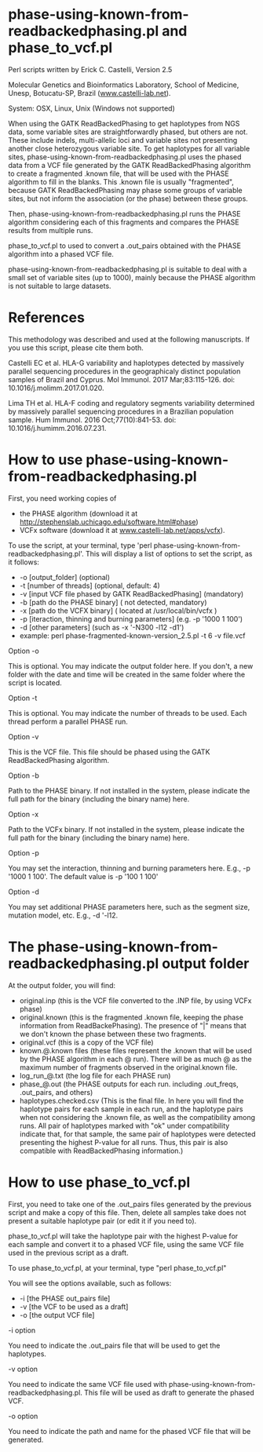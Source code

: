 # phase-using-known-from-readbackedphasing.pl and phase_to_vcf.pl
Perl scripts written by Erick C. Castelli, Version 2.5

Molecular Genetics and Bioinformatics Laboratory, School of Medicine, Unesp, Botucatu-SP, Brazil (www.castelli-lab.net). 

System: OSX, Linux, Unix (Windows not supported)

When using the GATK ReadBackedPhasing to get haplotypes from NGS data, some variable sites are straightforwardly phased, but others are not. These include indels, multi-allelic loci and variable sites not presenting another close heterozygous variable site. To get haplotypes for all variable sites, phase-using-known-from-readbackedphasing.pl uses the phased data from a VCF file generated by the GATK ReadBackedPhasing algorithm to create a fragmented .known file, that will be used with the PHASE algorithm to fill in the blanks. This .known file is usually "fragmented", because GATK ReadBackedPhasing may phase some groups of variable sites, but not inform the association (or the phase) between these groups.

Then, phase-using-known-from-readbackedphasing.pl runs the PHASE algorithm considering each of this fragments and compares the PHASE results from multiple runs.

phase_to_vcf.pl to used to convert a .out_pairs obtained with the PHASE algorithm into a phased VCF file.

phase-using-known-from-readbackedphasing.pl is suitable to deal with a small set of variable sites (up to 1000), mainly because the PHASE algorithm is not suitable to large datasets. 

# References

This methodology was described and used at the following manuscripts. If you use this script, please cite them both.

Castelli EC et al. HLA-G variability and haplotypes detected by massively parallel sequencing procedures in the geographicaly distinct population samples of Brazil and Cyprus. Mol Immunol. 2017 Mar;83:115-126. doi: 10.1016/j.molimm.2017.01.020. 

Lima TH et al. HLA-F coding and regulatory segments variability determined by massively parallel sequencing procedures in a Brazilian population sample. Hum Immunol. 2016 Oct;77(10):841-53. doi: 10.1016/j.humimm.2016.07.231. 

# How to use phase-using-known-from-readbackedphasing.pl

First, you need working copies of 
- the PHASE algorithm (download it at http://stephenslab.uchicago.edu/software.html#phase) 
- VCFx software (download it at www.castelli-lab.net/apps/vcfx).

To use the script, at your terminal, type 'perl phase-using-known-from-readbackedphasing.pl'. This will display a list of options to set the script, as it follows:

- -o [output_folder] (optional)
- -t [number of threads] (optional, default: 4)
- -v [input VCF file phased by GATK ReadBackedPhasing] (mandatory)
- -b [path do the PHASE binary] ( not detected, mandatory)
- -x [path do the VCFX binary] ( located at /usr/local/bin/vcfx )
- -p [iteraction, thinning and burning parameters] (e.g. -p '1000 1 100')
- -d [other parameters] (such as -x '-N300 -l12 -d1')
- example: perl phase-fragmented-known-version_2.5.pl -t 6 -v file.vcf 

Option -o

This is optional. You may indicate the output folder here. If you don't, a new folder with the date and time will be created in the same folder where the script is located.

Option -t

This is optional. You may indicate the number of threads to be used. Each thread perform a parallel PHASE run.

Option -v

This is the VCF file. This file should be phased using the GATK ReadBackedPhasing algorithm.

Option -b

Path to the PHASE binary. If not installed in the system, please indicate the full path for the binary (including the binary name) here.

Option -x

Path to the VCFx binary. If not installed in the system, please indicate the full path for the binary (including the binary name) here.

Option -p

You may set the interaction, thinning and burning parameters here. E.g., -p '1000 1 100'. The default value is -p '100 1 100'

Option -d

You may set additional PHASE parameters here, such as the segment size, mutation model, etc. E.g., -d '-l12. 


# The phase-using-known-from-readbackedphasing.pl output folder

At the output folder, you will find:
- original.inp (this is the VCF file converted to the .INP file, by using VCFx phase)
- original.known (this is the fragmented .known file, keeping the phase information from ReadBackePhasing). The presence of "|" means that we don't known the phase between these two fragments.
- original.vcf (this is a copy of the VCF file)
- known.@.known files (these files represent the .known that will be used by the PHASE algorithm in each @ run). There will be as much @ as the maximum number of fragments observed in the original.known file.
- log_run_@.txt (the log file for each PHASE run)
- phase_@.out (the PHASE outputs for each run. including .out_freqs, .out_pairs, and others)
- haplotypes.checked.csv (This is the final file. In here you will find the haplotype pairs for each sample in each run, and the haplotype pairs when not considering the .known file, as well as the compatibility among runs. All pair of haplotypes marked with "ok" under compatibility indicate that, for that sample, the same pair of haplotypes were detected presenting the highest P-value for all runs. Thus, this pair is also compatible with ReadBackedPhasing information.)

# How to use phase_to_vcf.pl

First, you need to take one of the .out_pairs files generated by the previous script and make a copy of this file. Then, delete all samples take does not present a suitable haplotype pair (or edit it if you need to).

phase_to_vcf.pl will take the haplotype pair with the highest P-value for each sample and convert it to a phased VCF file, using the same VCF file used in the previous script as a draft.

To use phase_to_vcf.pl, at your terminal, type "perl phase_to_vcf.pl"

You will see the options available, such as follows:

- -i [the PHASE out_pairs file]
- -v [the VCF to be used as a draft]
- -o [the output VCF file]

-i option

You need to indicate the .out_pairs file that will be used to get the haplotypes.

-v option

You need to indicate the same VCF file used with phase-using-known-from-readbackedphasing.pl. This file will be used as draft to generate the phased VCF.

-o option

You need to indicate the path and name for the phased VCF file that will be generated.
